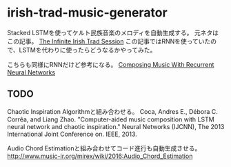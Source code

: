 # irish-trad-music-generator

Stacked LSTMを使ってケルト民族音楽のメロディを自動生成する。
元ネタはこの記事。
[The Infinite Irish Trad Session](https://highnoongmt.wordpress.com/2015/08/07/the-infinite-irish-trad-session/)
この記事ではRNNを使っていたので、LSTMを代わりに使ったらどうなるかやってみた。

こちらも同様にRNNだけど参考になる。
[Composing Music With Recurrent Neural Networks](http://www.hexahedria.com/2015/08/03/composing-music-with-recurrent-neural-networks/)

## TODO
Chaotic Inspiration Algorithmと組み合わせる。
Coca, Andres E., Débora C. Corrêa, and Liang Zhao. "Computer-aided music composition with LSTM neural network and chaotic inspiration." Neural Networks (IJCNN), The 2013 International Joint Conference on. IEEE, 2013.

Audio Chord Estimationと組み合わせてコード進行も自動生成させる。
http://www.music-ir.org/mirex/wiki/2016:Audio_Chord_Estimation

